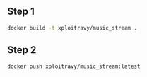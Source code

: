 ## Step 1
```bash
docker build -t xploitravy/music_stream .
```

## Step 2
```bash
docker push xploitravy/music_stream:latest
```

